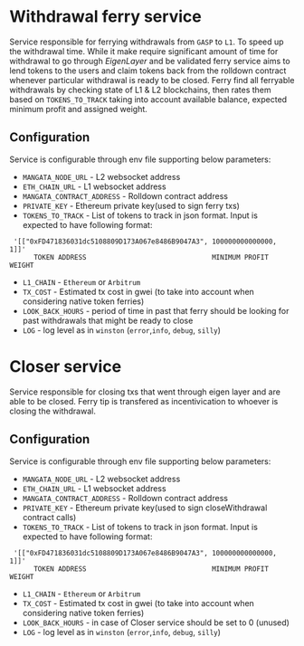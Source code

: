 # Withdrawal ferry service
Service responsible for ferrying withdrawals from `GASP` to `L1`. To speed up the withdrawal time. While it make require significant amount of time for withdrawal to go through *EigenLayer* and be validated ferry service aims to lend tokens to the users and claim tokens back from the rolldown contract whenever particular withdrawal is ready to be closed. Ferry find all ferryable withdrawals by checking state of L1 & L2 blockchains, then rates them based on `TOKENS_TO_TRACK` taking into account available balance, expected minimum profit and assigned weight. 

## Configuration
Service is configurable through env file supporting below parameters:
 * `MANGATA_NODE_URL` - L2 websocket address
 * `ETH_CHAIN_URL` -  L1 websocket address
 * `MANGATA_CONTRACT_ADDRESS` - Rolldown contract address
 * `PRIVATE_KEY` - Ethereum private key(used to sign ferry txs)
 * `TOKENS_TO_TRACK` - List of tokens to track in json format. Input is expected to have following format: 
```
 '[["0xFD471836031dc5108809D173A067e8486B9047A3", 100000000000000, 1]]'
      TOKEN ADDRESS                               MINIMUM PROFIT   WEIGHT

```
 * `L1_CHAIN` - `Ethereum` or `Arbitrum`
 * `TX_COST` - Estimated tx cost in gwei (to take into account when considering native token ferries)
 * `LOOK_BACK_HOURS` - period of time in past that ferry should be looking for past withdrawals that might be ready to close
 * `LOG` - log level as in `winston` (`error`,`info`, `debug`, `silly`)

# Closer service
Service responsible for closing txs that went through eigen layer and are able to be closed. Ferry tip is transfered as incentivication to whoever is closing the withdrawal.

## Configuration
Service is configurable through env file supporting below parameters:
 * `MANGATA_NODE_URL` - L2 websocket address
 * `ETH_CHAIN_URL` -  L1 websocket address
 * `MANGATA_CONTRACT_ADDRESS` - Rolldown contract address
 * `PRIVATE_KEY` - Ethereum private key(used to sign closeWithdrawal contract calls)
 * `TOKENS_TO_TRACK` - List of tokens to track in json format. Input is expected to have following format: 
```
 '[["0xFD471836031dc5108809D173A067e8486B9047A3", 100000000000000, 1]]'
      TOKEN ADDRESS                               MINIMUM PROFIT   WEIGHT
```
 * `L1_CHAIN` - `Ethereum` or `Arbitrum`
 * `TX_COST` - Estimated tx cost in gwei (to take into account when considering native token ferries)
 * `LOOK_BACK_HOURS` - in case of Closer service should be set to 0 (unused)
 * `LOG` - log level as in `winston` (`error`,`info`, `debug`, `silly`)
